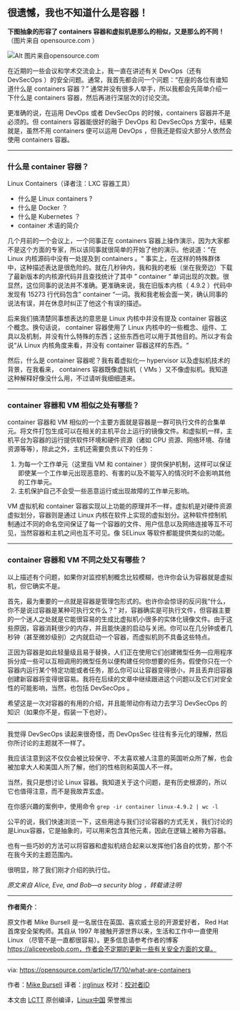 ## 很遗憾，我也不知道什么是容器！



**下图抽象的形容了 containers 容器和虚拟机是那么的相似，又是那么的不同！**（图片来自 opensource.com ）

![Alt 图片来自opensource.com](container.png)

在近期的一些会议和学术交流会上，我一直在讲述有关 DevOps（还有 DevSecOps ）的安全问题。通常，我首先都会问一个问题：“在座的各位有谁知道什么是 containers 容器？” 通常并没有很多人举手，所以我都会先简单介绍一下什么是 containers 容器，然后再进行深层次的讨论交流。

更准确的说，在运用 DevOps 或者 DevSecOps 的时候，containers 容器并不是必须的。但 containers 容器能很好的融于 DevOps 和 DevSecOps 方案中，结果就是，虽然不用 containers 便可以运用 DevOps ，但我还是假设大部分人依然会使用 containers 容器。

---

### 什么是 container 容器？

Linux Containers（译者注：LXC 容器工具）

* 什么是 Linux containers ?
* 什么是 Docker ？
* 什么是 Kubernetes ？
*  container 术语的简介

几个月前的一个会议上，一个同事正在 containers 容器上操作演示，因为大家都不是这个方面的专家，所以该同事就很简单的开始了他的演示。他说道：“在 Linux 内核源码中没有一处提及到 containers 。“ 事实上，在这样的特殊群体中，这种描述表达是很危险的。就在几秒钟内，我和我的老板（坐在我旁边）下载了最新版本的内核源代码并且查找统计了其中 ” container “ 单词出现的次数。很显然，这位同事的说法并不准确。更准确来说，我在旧版本内核（ 4.9.2 ）代码中发现有 15273 行代码包含” container “一词。我和我老板会面一笑，确认同事的说法有误，并在休息时纠正了他这个有误的描述。

后来我们搞清楚同事想表达的意思是 Linux 内核中并没有提及 container 容器这个概念。换句话说， container 容器使用了 Linux 内核中的一些概念、组件、工具以及机制，并没有什么特殊的东西；这些东西也可以用于其他目的。所以才有会说“从 Linux 内核角度来看，并没有 container 容器这样的东西。“

然后，什么是 container 容器呢？我有着虚拟化— hypervisor 以及虚拟机技术的背景，在我看来， containers 容器既像虚拟机（ VMs ）又不像虚拟机。我知道这种解释好像没什么用，不过请听我细细道来。

---

### container 容器和 VM 相似之处有哪些？

container 容器和 VM 相似的一个主要方面就是容器是一群可执行文件的合集单元。将文件打包生成可以在相关的主机平台上运行的镜像文件。和虚拟机一样，主机平台为容器的运行提供软件环境和硬件资源（诸如 CPU 资源、网络环境、存储资源等等），除此之外，主机还需要负责以下的任务：

1. 为每一个工作单元（这里指 VM 和 container ）提供保护机制，这样可以保证即使某一个工作单元出现恶意的、有害的以及不能写入的情况时不会影响其他的工作单元。
2. 主机保护自己不会受一些恶意运行或出现故障的工作单元影响。

VM 虚拟机和 container 容器实现以上功能的原理并不一样，虚拟机是对硬件资源虚拟划分，容器则是通过 Linux 内核在软件上实现的虚拟划分。这种软件控制机制通过不同的命名空间保证了每一个容器的文件、用户信息以及网络连接等互不可见，当然容器和主机之间也互不可见。像 SELinux 等软件都能提供类似的功能。

---

### container 容器和 VM 不同之处又有哪些？

以上描述有个问题，如果你对监控机制概念比较模糊，也许你会认为容器就是虚拟机，但它确实不是。

首先，最为重要的一点就是容器是管理包形式的。也许你会惊讶的反问我“什么，你不是说过容器是某种可执行文件么？” 对，容器确实是可执行文件，但容器主要的一个迷人之处就是它能很容易的生成比虚拟机小很多的实体化镜像文件。由于这些原因，容器消耗很少的内存，并且能快速的启动与关闭。你可以在几分钟或者几秒钟（甚至微妙级别）之内就启动一个容器，而虚拟机则不具备这些特点。

正因为容器是如此轻量级且易于替换，人们正在使用它们创建微型任务—应用程序拆分成一些可以互相调用的微型任务以便构建任何你想要的任务。假使你只在一个容器内运行某个特定功能或者任务，那么你可以让容器变得很小，并且丢弃旧容器创建新容器将变得很容易。我将在后续的文章中继续跟进这个问题以及它们对安全性的可能影响，当然，也包括 DevSecOps 。

希望这是一次对容器的有用的介绍，并且能带动你有动力去学习 DevSecOps 的知识（如果你不是，假装一下也好）。

---

我觉得 DevSecOps 读起来很奇怪，而 DevOpsSec 往往有多元化的理解，然后你所讨论的主题就不一样了。

我应该注意到这不仅仅会被比较保守、不太喜欢被人注意的英国听众所了解，也会被加拿大人和美国人所了解，他们的性格则和英国人不一样。

当然，我只是想讨论 Linux 容器。我知道关于这个问题，是有历史根源的，所以它也值得注意，而不是我故弄玄虚。

在你感兴趣的案例中，使用命令 ` grep -ir container linux-4.9.2 | wc -l `

公平的说，我们快速浏览一下，这些用途与我们讨论容器的方式无关，我们讨论的是Linux容器，它是抽象的，可以用来包含其他元素，因此在逻辑上被称为容器。

也有一些巧妙的方法可以将容器和虚拟机结合起来以发挥他们各自的优势，那个不在我今天的主题范围内。

很明显，除了我们刚才介绍的执行位。

*原文来自  Alice, Eve, and Bob—a security blog ，转载请注明*

---

**作者简介**：

原文作者 Mike Bursell 是一名居住在英国、喜欢威士忌的开源爱好者， Red Hat 首席安全架构师。其自从 1997 年接触开源世界以来，生活和工作中一直使用 Linux （尽管不是一直都很容易）。更多信息请参考作者的博客 https://aliceevebob.com，作者会不定期的更新一些有关安全方面的文章。



---

via:  https://opensource.com/article/17/10/what-are-containers

作者：[Mike Bursell][a]
译者：[jrglinux](https://github.com/jrglinux)
校对：[校对者ID](https://github.com/校对者ID)

本文由 [LCTT](https://github.com/LCTT/TranslateProject) 原创编译，[Linux中国](https://linux.cn/) 荣誉推出

[a]: https://opensource.com/users/mikecamel
[1]: https://opensource.com/resources/what-are-linux-containers?utm_campaign=containers&amp;intcmp=70160000000h1s6AAA
[2]: https://opensource.com/resources/what-docker?utm_campaign=containers&amp;intcmp=70160000000h1s6AAA
[3]: https://opensource.com/resources/what-is-kubernetes?utm_campaign=containers&amp;intcmp=70160000000h1s6AAA
[4]: https://developers.redhat.com/blog/2016/01/13/a-practical-introduction-to-docker-container-terminology/?utm_campaign=containers&amp;intcmp=70160000000h1s6AAA
[5]: https://opensource.com/article/17/10/what-are-containers?rate=sPHuhiD4Z3D3vJ6ZqDT-wGp8wQjcQDv-iHf2OBG_oGQ
[6]: https://opensource.com/article/17/10/what-are-containers#*******
[7]: https://aliceevebob.wordpress.com/2017/07/04/but-i-dont-know-what-a-container-is/
[8]: https://opensource.com/user/105961/feed
[9]: https://opensource.com/article/17/10/what-are-containers#*
[10]: https://opensource.com/article/17/10/what-are-containers#**
[11]: https://opensource.com/article/17/10/what-are-containers#***
[12]: https://opensource.com/article/17/10/what-are-containers#******
[13]: https://opensource.com/article/17/10/what-are-containers#*****
[14]: https://opensource.com/users/mikecamel
[15]: https://opensource.com/users/mikecamel
[16]: https://opensource.com/article/17/10/what-are-containers#****









